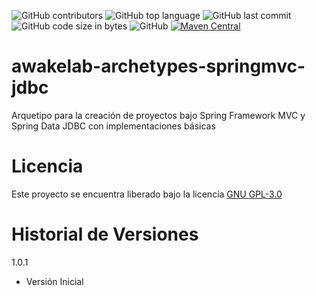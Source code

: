 ![GitHub contributors](https://img.shields.io/github/contributors/rhacs/awakelab-archetypes-springmvc-jdbc) ![GitHub top language](https://img.shields.io/github/languages/top/rhacs/awakelab-archetypes-springmvc-jdbc) ![GitHub last commit](https://img.shields.io/github/last-commit/rhacs/awakelab-archetypes-springmvc-jdbc) ![GitHub code size in bytes](https://img.shields.io/github/languages/code-size/rhacs/awakelab-archetypes-springmvc-jdbc) ![GitHub](https://img.shields.io/github/license/rhacs/awakelab-archetypes-springmvc-jdbc) [![Maven Central](https://img.shields.io/maven-central/v/io.github.rhacs/awakelab-archetypes-springmvc-jdbc.svg?label=Maven%20Central)](https://search.maven.org/search?q=g:%22io.github.rhacs%22%20AND%20a:%22awakelab-archetypes-springmvc-jdbc%22)

# awakelab-archetypes-springmvc-jdbc
Arquetipo para la creación de proyectos bajo Spring Framework MVC y Spring Data JDBC con implementaciones básicas

# Licencia
Este proyecto se encuentra liberado bajo la licencia [GNU GPL-3.0](https://opensource.org/licenses/GPL-3.0)

# Historial de Versiones
1.0.1
 * Versión Inicial
